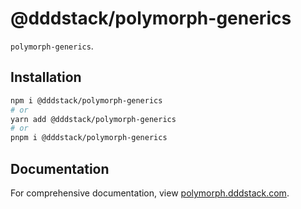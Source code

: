 # @dddstack/polymorph-generics

`polymorph-generics`.

## Installation

```bash
npm i @dddstack/polymorph-generics
# or
yarn add @dddstack/polymorph-generics
# or
pnpm i @dddstack/polymorph-generics
```

## Documentation

For comprehensive documentation, view [polymorph.dddstack.com](https://polymorph.dddstack.com).
